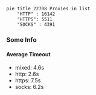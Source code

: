 
```mermaid
pie title 22708 Proxies in list
    "HTTP" : 16142
    "HTTPS": 5511
    "SOCKS" : 4391
```

### Some Info
#### Average Timeout

- mixed: 4.6s
- http: 2.6s
- https: 7.5s
- socks: 6.2s